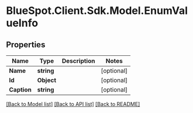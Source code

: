 # BlueSpot.Client.Sdk.Model.EnumValueInfo

## Properties

Name | Type | Description | Notes
------------ | ------------- | ------------- | -------------
**Name** | **string** |  | [optional] 
**Id** | **Object** |  | [optional] 
**Caption** | **string** |  | [optional] 

[[Back to Model list]](../README.md#documentation-for-models) [[Back to API list]](../README.md#documentation-for-api-endpoints) [[Back to README]](../README.md)

